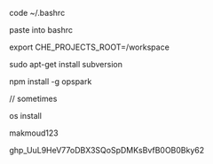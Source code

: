code ~/.bashrc

paste into bashrc

 export CHE_PROJECTS_ROOT=/workspace

 sudo apt-get install subversion

 npm install -g opspark

 // sometimes

 os install

 makmoud123

 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

 